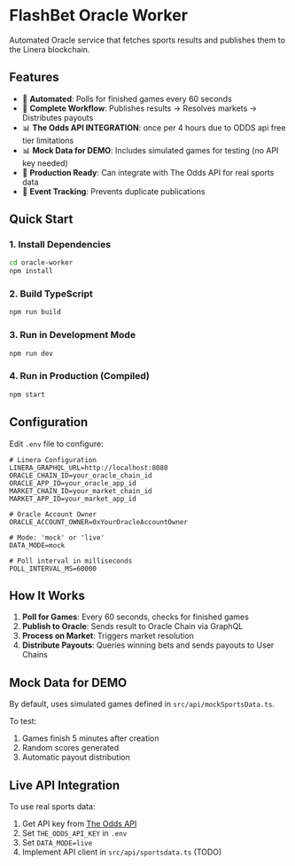 # FlashBet Oracle Worker

Automated Oracle service that fetches sports results and publishes them to the Linera blockchain.

## Features

- 🤖 **Automated**: Polls for finished games every 60 seconds
- 🎯 **Complete Workflow**: Publishes results → Resolves markets → Distributes payouts
- 📊 **The Odds API INTEGRATION**: once per 4 hours due to ODDS api free tier limitations
- 📊 **Mock Data for DEMO**: Includes simulated games for testing (no API key needed)
- 🔄 **Production Ready**: Can integrate with The Odds API for real sports data
- 💾 **Event Tracking**: Prevents duplicate publications

## Quick Start

### 1. Install Dependencies

```bash
cd oracle-worker
npm install
```

### 2. Build TypeScript

```bash
npm run build
```

### 3. Run in Development Mode

```bash
npm run dev
```

### 4. Run in Production (Compiled)

```bash
npm start
```

## Configuration

Edit `.env` file to configure:

```env
# Linera Configuration
LINERA_GRAPHQL_URL=http://localhost:8080
ORACLE_CHAIN_ID=your_oracle_chain_id
ORACLE_APP_ID=your_oracle_app_id
MARKET_CHAIN_ID=your_market_chain_id
MARKET_APP_ID=your_market_app_id

# Oracle Account Owner
ORACLE_ACCOUNT_OWNER=0xYourOracleAccountOwner

# Mode: 'mock' or 'live'
DATA_MODE=mock

# Poll interval in milliseconds
POLL_INTERVAL_MS=60000
```

## How It Works

1. **Poll for Games**: Every 60 seconds, checks for finished games
2. **Publish to Oracle**: Sends result to Oracle Chain via GraphQL
3. **Process on Market**: Triggers market resolution
4. **Distribute Payouts**: Queries winning bets and sends payouts to User Chains

## Mock Data for DEMO

By default, uses simulated games defined in `src/api/mockSportsData.ts`.

To test:
1. Games finish 5 minutes after creation
2. Random scores generated
3. Automatic payout distribution

## Live API Integration

To use real sports data:

1. Get API key from [The Odds API](https://the-odds-api.com)
2. Set `THE_ODDS_API_KEY` in `.env`
3. Set `DATA_MODE=live`
4. Implement API client in `src/api/sportsdata.ts` (TODO)



